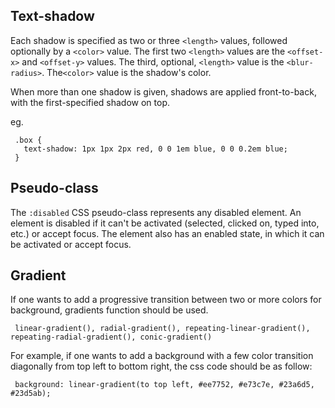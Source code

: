 ## Text-shadow

Each shadow is specified as two or three `<length>` values, followed optionally by a `<color>` value. The first two `<length>` values are the `<offset-x>` and `<offset-y>` values. The third, optional, `<length>` value is the `<blur-radius>`. The`<color>` value is the shadow's color.

When more than one shadow is given, shadows are applied front-to-back, with the first-specified shadow on top.

eg.
```
 .box {
   text-shadow: 1px 1px 2px red, 0 0 1em blue, 0 0 0.2em blue;
 }
```

## Pseudo-class

The `:disabled` CSS pseudo-class represents any disabled element. An element is disabled if it can't be activated (selected, clicked on, typed into, etc.) or accept focus. The element also has an enabled state, in which it can be activated or accept focus.

## Gradient
If one wants to add a progressive transition between two or more colors for background, gradients function should be used.
```
 linear-gradient(), radial-gradient(), repeating-linear-gradient(), repeating-radial-gradient(), conic-gradient()
```
For example, if one wants to add a background with a few color transition diagonally from top left to bottom right, the css code should be as follow:
```
 background: linear-gradient(to top left, #ee7752, #e73c7e, #23a6d5, #23d5ab);
```